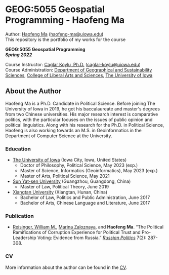 # GEOG:5055 Geospatial Programming - Haofeng Ma
Author: [Haofeng Ma](https://clas.uiowa.edu/polisci/people/haofeng-ma) (haofeng-ma@uiowa.edu)
<br>This repository is the portfolio of my works for the course

**GEOG:5055 Geospatial Programming
<br>*Spring 2022***

Course Instructor: [Caglar Koylu, Ph.D.](https://clas.uiowa.edu/geography/people/caglar-koylu) (caglar-koylu@uiowa.edu)
<br>Course Administration: [Department of Geographical and Sustainability Sciences](https://clas.uiowa.edu/geography/), [College of Liberal Arts and Sciences](https://clas.uiowa.edu), [The University of Iowa](https://uiowa.edu)

## About the Author
Haofeng Ma is a Ph.D. Candidate in Political Science. Before joining The University of Iowa in 2019, he got his baccalaureate and master's degrees from two Chinese universities. His major research interest is comparative politics, with the particular focuses on the issues of public opinion and political linguistics. Along with his research for the Ph.D. in Political Science, Haofeng is also working towards an M.S. in Geoinformatics in the Department of Computer Science at the University.

### Education
- [The University of Iowa](https://uiowa.edu) (Iowa City, Iowa, United States)
  - Doctor of Philosophy, Political Science, May 2023 (exp.)
  - Master of Science, Informatics (Geoinformatics), May 2023 (exp.)
  - Master of Arts, Political Science, May 2021
- [Sun Yat-sen University](https://www.sysu.edu.cn/sysuen/) (Guangzhou, Guangdong, China)
  - Master of Law, Political Theory, June 2019
- [Xiangtan University](https://en.xtu.edu.cn) (Xiangtan, Hunan, China)
  - Bachelor of Law, Politics and Public Administration, June 2017
  - Bachelor of Arts, Chinese Language and Literature, June 2017

### Publication
- [Reisinger, William M.](https://clas.uiowa.edu/polisci/people/william-m-reisinger), [Marina Zaloznaya](https://clas.uiowa.edu/sociology/people/marina-zaloznaya), and **Haofeng Ma**. “The Political Ramifications of Corruption Experience for Political Trust and Pro-Leadership Voting: Evidence from Russia.” *[Russian Politics](https://brill.com/view/journals/rupo/rupo-overview.xml?contents=latestarticles-57511)* 7(2): 287-308.

### CV
More information about the author can be found in the [CV](https://github.com/geog3050/haofma/files/8725107/haofeng_ma_cv.pdf).

